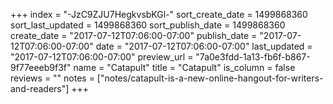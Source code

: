 +++
index = "-JzC9ZJU7HegkvsbKGl-"
sort_create_date = 1499868360
sort_last_updated = 1499868360
sort_publish_date = 1499868360
create_date = "2017-07-12T07:06:00-07:00"
publish_date = "2017-07-12T07:06:00-07:00"
date = "2017-07-12T07:06:00-07:00"
last_updated = "2017-07-12T07:06:00-07:00"
preview_url = "7a0e3fdd-1a13-fb6f-b867-9f77eeeb9f3f"
name = "Catapult"
title = "Catapult"
is_column = false
reviews = ""
notes = ["notes/catapult-is-a-new-online-hangout-for-writers-and-readers"]
+++

